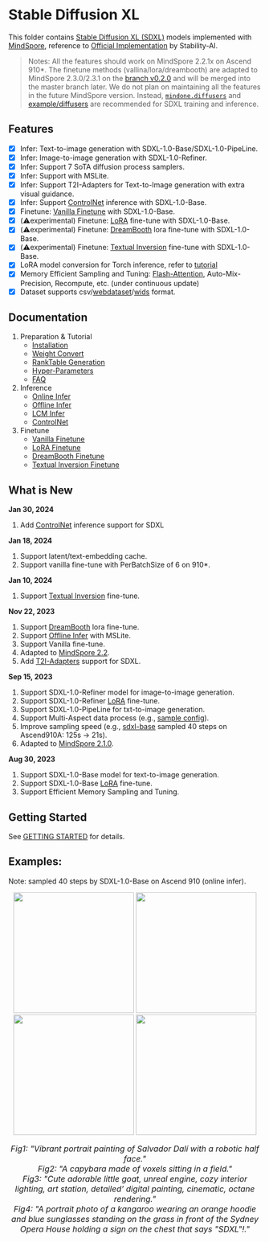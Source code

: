 # Stable Diffusion XL

This folder contains [Stable Diffusion XL (SDXL)](https://arxiv.org/abs/2307.01952) models implemented with [MindSpore](https://www.mindspore.cn/), reference to [Official Implementation](https://github.com/Stability-AI/generative-models) by Stability-AI.

> Notes: All the features should work on MindSpore 2.2.1x on Ascend 910*. The finetune methods (vallina/lora/dreambooth) are adapted to MindSpore 2.3.0/2.3.1 on the [branch v0.2.0](https://github.com/mindspore-lab/mindone/tree/v0.2.0) and will be merged into the master branch later. We do not plan on maintaining all the features in the future MindSpore version. Instead, [`mindone.diffusers`](https://github.com/mindspore-lab/mindone/tree/master/mindone/diffusers) and [example/diffusers](https://github.com/mindspore-lab/mindone/tree/master/examples/diffusers) are recommended for SDXL training and inference.

## Features

- [x] Infer: Text-to-image generation with SDXL-1.0-Base/SDXL-1.0-PipeLine.
- [x] Infer: Image-to-image generation with SDXL-1.0-Refiner.
- [x] Infer: Support 7 SoTA diffusion process samplers.
- [x] Infer: Support with MSLite.
- [x] Infer: Support T2I-Adapters for Text-to-Image generation with extra visual guidance.
- [x] Infer: Support [ControlNet](https://arxiv.org/abs/2302.05543) inference with SDXL-1.0-Base.
- [x] Finetune: [Vanilla Finetune](./docs/vanilla_finetune.md) with SDXL-1.0-Base.
- [x] (⚠️experimental) Finetune: [LoRA](https://arxiv.org/abs/2106.09685) fine-tune with SDXL-1.0-Base.
- [x] (⚠️experimental) Finetune: [DreamBooth](https://arxiv.org/abs/2208.12242) lora fine-tune with SDXL-1.0-Base.
- [x] (⚠️experimental) Finetune: [Textual Inversion](https://arxiv.org/abs/2208.01618) fine-tune with SDXL-1.0-Base.
- [x] LoRA model conversion for Torch inference, refer to [tutorial](tools/lora_conversion/README_CN.md)
- [x] Memory Efficient Sampling and Tuning: [Flash-Attention](https://arxiv.org/abs/2205.14135), Auto-Mix-Precision, Recompute, etc. (under continuous update)
- [x] Dataset supports csv/[webdataset](https://github.com/webdataset/webdataset/)/[wids](https://github.com/webdataset/webdataset?tab=readme-ov-file#the-wids-library-for-indexed-webdatasets) format.

## Documentation

1. Preparation & Tutorial
   - [Installation](./docs/installation.md)
   - [Weight Convert](./docs/weight_convertion.md)
   - [RankTable Generation](./tools/rank_table_generation/README.md)
   - [Hyper-Parameters](./docs/hyper_parameters.md)
   - [FAQ](./docs/faq_cn.md)
2. Inference
    - [Online Infer](./docs/inference.md)
    - [Offline Infer](./offline_inference/README.md)
    - [LCM Infer](./docs/inference_lcm.md)
    - [ControlNet](./docs/controlnet.md)
3. Finetune
    - [Vanilla Finetune](./docs/vanilla_finetune.md)
    - [LoRA Finetune](./docs/lora_finetune.md)
    - [DreamBooth Finetune](./docs/dreambooth_finetune.md)
    - [Textual Inversion Finetune](./docs/textual_inversion_finetune.md)

## What is New

**Jan 30, 2024**

1. Add [ControlNet](./docs/controlnet.md) inference support for SDXL

**Jan 18, 2024**

1. Support latent/text-embedding cache.
2. Support vanilla fine-tune with PerBatchSize of 6 on 910*.

**Jan 10, 2024**
1. Support [Textual Inversion](https://arxiv.org/abs/2208.01618) fine-tune.

**Nov 22, 2023**
1. Support [DreamBooth](https://arxiv.org/abs/2208.12242) lora fine-tune.
2. Support [Offline Infer](./offline_inference/README.md) with MSLite.
3. Support Vanilla fine-tune.
4. Adapted to [MindSpore 2.2](https://www.mindspore.cn/install).
5. Add [T2I-Adapters](../t2i_adapter/README.md) support for SDXL.

**Sep 15, 2023**
1. Support SDXL-1.0-Refiner model for image-to-image generation.
2. Support SDXL-1.0-Refiner [LoRA](https://arxiv.org/abs/2106.09685) fine-tune.
3. Support SDXL-1.0-PipeLine for txt-to-image generation.
4. Support Multi-Aspect data process (e.g., [sample config](./configs/training/sd_xl_base_finetune_multi_aspect.yaml)).
5. Improve sampling speed (e.g., [sdxl-base](./configs/inference/sd_xl_base.yaml) sampled 40 steps on Ascend910A: 125s -> 21s).
6. Adapted to [MindSpore 2.1.0](https://www.mindspore.cn/install).

**Aug 30, 2023**
1. Support SDXL-1.0-Base model for text-to-image generation.
2. Support SDXL-1.0-Base [LoRA](https://arxiv.org/abs/2106.09685) fine-tune.
3. Support Efficient Memory Sampling and Tuning.

## Getting Started

See [GETTING STARTED](./docs/GETTING_STARTED.md) for details.

## Examples:

Note: sampled 40 steps by SDXL-1.0-Base on Ascend 910 (online infer).

<div align="center">
<img src="https://github.com/mindspore-lab/mindone/assets/20476835/68d132e1-a954-418d-8cb8-5be4d8162342" width="240" />
<img src="https://github.com/mindspore-lab/mindone/assets/20476835/9f0d0d2a-2ff5-4c9b-a0d0-1c744762ee92" width="240" />
<img src="https://github.com/mindspore-lab/mindone/assets/20476835/dbaf0c77-d8d3-4457-b03c-82c3e4c1ba1d" width="240" />
<img src="https://github.com/mindspore-lab/mindone/assets/20476835/f52168ef-53aa-4ee9-9f17-6889f10e0afb" width="240" />
</div>
<p align="center">
<font size=3>
<em> Fig1: "Vibrant portrait painting of Salvador Dalí with a robotic half face." </em> <br>
<em> Fig2: "A capybara made of voxels sitting in a field." </em> <br>
<em> Fig3: "Cute adorable little goat, unreal engine, cozy interior lighting, art station, detailed’ digital painting, cinematic, octane rendering." </em> <br>
<em> Fig4: "A portrait photo of a kangaroo wearing an orange hoodie and blue sunglasses standing on the grass in front of the Sydney Opera House holding a sign on the chest that says "SDXL"!." </em> <br>
</font>
</p>
<br>
